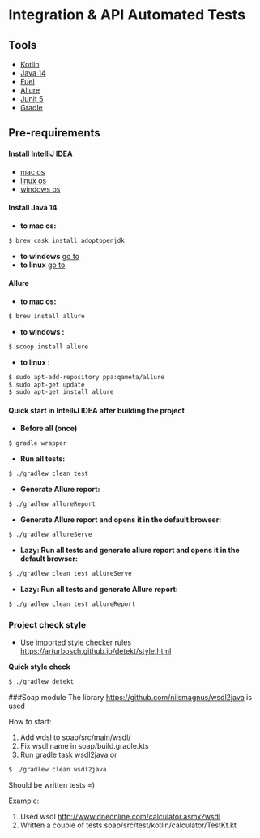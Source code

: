 # Integration & API Automated Tests
 
## Tools
* [Kotlin](https://kotlinlang.org/)
* [Java 14](https://openjdk.java.net/projects/jdk/14/)
* [Fuel](https://github.com/kittinunf/fuel)
* [Allure](https://docs.qameta.io/allure/)
* [Junit 5](https://junit.org/junit5/docs/current/user-guide/#api-evolution/)
* [Gradle](https://gradle.org/)

## Pre-requirements
#### Install IntelliJ IDEA
* [mac os](https://www.jetbrains.com/idea/download/#section=mac)
* [linux os](https://www.jetbrains.com/idea/download/#section=linux)
* [windows os](https://www.jetbrains.com/idea/download/#section=windows)

#### Install Java 14
* **to mac os:**
```bash 
$ brew cask install adoptopenjdk
```
* **to windows** [go to](https://adoptopenjdk.net/installation.html?variant=openjdk14&jvmVariant=hotspot#x64_win-jdk)
* **to linux** [go to](https://adoptopenjdk.net/installation.html?variant=openjdk14&jvmVariant=hotspot#x64_linux-jdk)
#### Allure 
* **to mac os:** 
```bash 
$ brew install allure
```
* **to windows :**
```bash
$ scoop install allure
```
* **to linux :**
```bash
$ sudo apt-add-repository ppa:qameta/allure
$ sudo apt-get update 
$ sudo apt-get install allure
```
#### Quick start in IntelliJ IDEA after building the project
* **Before all (once)**
```bash
$ gradle wrapper
```

* **Run all tests:**
 ```bash 
 $ ./gradlew clean test
```
* **Generate Allure report:**
```bash 
$ ./gradlew allureReport
```
* **Generate Allure report and opens it in the default browser:** 
```bash
$ ./gradlew allureServe
``` 

* **Lazy: Run all tests and generate allure report and opens it in the default browser:**
 ```bash 
 $ ./gradlew clean test allureServe
```

* **Lazy: Run all tests and generate Allure report:** 
 ```bash 
 $ ./gradlew clean test allureReport
```

### Project check style
* [Use imported style checker](https://github.com/arturbosch/detekt)
    rules https://arturbosch.github.io/detekt/style.html

 **Quick style check**   
```bash
$ ./gradlew detekt
```

###Soap module
The library https://github.com/nilsmagnus/wsdl2java is used 

How to start:
1. Add  wdsl to  soap/src/main/wsdl/
2. Fix  wsdl name in soap/build.gradle.kts
3. Run  gradle task  wsdl2java or
```bash
$ ./gradlew clean wsdl2java
```
 Should be written tests =)

Example:
1. Used  wsdl  http://www.dneonline.com/calculator.asmx?wsdl
2. Written a couple of tests soap/src/test/kotlin/calculator/TestKt.kt